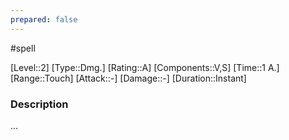 ```yaml
---
prepared: false
---
```

#spell

[Level::2]
[Type::Dmg.]
[Rating::A]
[Components::V,S]
[Time::1 A.]
[Range::Touch]
[Attack::\-]
[Damage::\-]
[Duration::Instant]
### Description
...